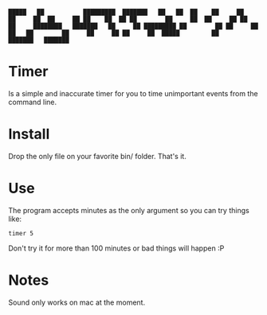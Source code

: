 `
  █████   ██           █████████  ███████  
 ██   ██  ██    ██     ██        ██     ██ 
██     ██ ██    ██  ██ ██        ██     ██ 
██     ██ ██    ██     ████████   ███████  
██     ██ █████████ ██        ██ ██     ██ 
 ██   ██        ██     ██     ██ ██     ██ 
  █████         ██      ███████   ███████  
`

# Timer


Is a simple and inaccurate timer for you to time unimportant events from the command line.

# Install

Drop the only file on your favorite bin/ folder. That's it.

# Use

The program accepts minutes as the only argument so you can try things like:

`timer 5`

Don't try it for more than 100 minutes or bad things will happen :P

# Notes
Sound only works on mac at the moment.